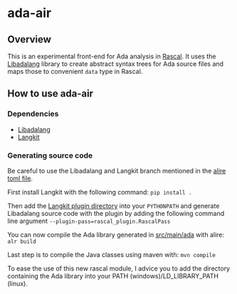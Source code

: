 # ada-air

## Overview

This is an experimental front-end for Ada analysis in [Rascal](https://www.rascal-mpl.org/).
It uses the [Libadalang](https://github.com/AdaCore/libadalang) library to create abstract syntax trees for Ada source files and maps those to convenient `data` type in Rascal.

## How to use ada-air

### Dependencies

- [Libadalang](https://github.com/AdaCore/libadalang)
- [Langkit](https://github.com/AdaCore/langkit)

### Generating source code

Be careful to use the Libadalang and Langkit branch mentioned in the [alire toml file](https://github.com/cwi-swat/ada-air/blob/main/src/main/ada/alire.toml).

First install Langkit with the following command: `pip install .`

Then add the [Langkit plugin directory](./src/langkit-plugin/) into your `PYTHONPATH` and generate Libadalang source code with the plugin by adding the following command line argument `--plugin-pass=rascal_plugin.RascalPass`

You can now compile the Ada library generated in [src/main/ada](https://github.com/cwi-swat/ada-air/tree/main/src/main/ada) with alire: `alr build`

Last step is to compile the Java classes using maven with: `mvn compile` 

To ease the use of this new rascal module, I advice you to add the directory containing the Ada library into your PATH (windows)/LD_LIBRARY_PATH (linux).
